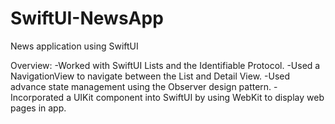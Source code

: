 # SwiftUI-NewsApp
News application using SwiftUI

Overview:
-Worked with SwiftUI Lists and the Identifiable Protocol.
-Used a NavigationView to navigate between the List and Detail View.
-Used advance state management using the Observer design pattern.
-Incorporated a UIKit component into SwiftUI by using WebKit to display web pages in app.
